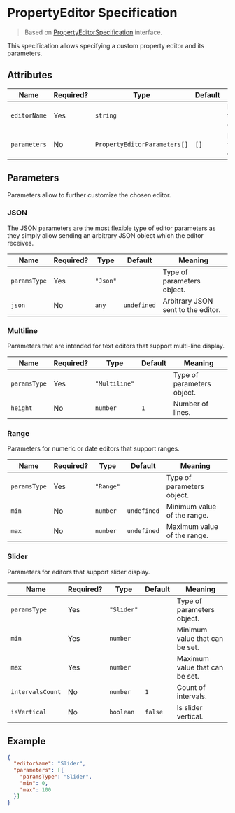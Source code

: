 # PropertyEditor Specification

> Based on [PropertyEditorSpecification]($presentation-common) interface.

This specification allows specifying a custom property editor and its parameters.

## Attributes

Name | Required? | Type | Default | Meaning
-|-|-|-|-
`editorName` | Yes | `string` | | Name of the custom editor.
`parameters` | No | `PropertyEditorParameters[]` | `[]` | Parameters for the editor.

## Parameters

Parameters allow to further customize the chosen editor.

### JSON

The JSON parameters are the most flexible type of editor parameters as they simply allow sending an arbitrary JSON object which the editor receives.

Name | Required? | Type | Default | Meaning
-|-|-|-|-
`paramsType` | Yes | `"Json"` | | Type of parameters object.
`json` | No | `any` | `undefined` | Arbitrary JSON sent to the editor.

### Multiline

Parameters that are intended for text editors that support multi-line display.

Name | Required? | Type | Default | Meaning
-|-|-|-|-
`paramsType` | Yes | `"Multiline"` | | Type of parameters object.
`height` | No | `number` | `1` | Number of lines.

### Range

Parameters for numeric or date editors that support ranges.

Name | Required? | Type | Default | Meaning
-|-|-|-|-
`paramsType` | Yes | `"Range"` | | Type of parameters object.
`min` | No | `number` | `undefined` | Minimum value of the range.
`max` | No | `number` | `undefined` | Maximum value of the range.

### Slider

Parameters for editors that support slider display.

Name | Required? | Type | Default | Meaning
-|-|-|-|-
`paramsType` | Yes | `"Slider"` | | Type of parameters object.
`min` | Yes | `number` | | Minimum value that can be set.
`max` | Yes | `number` | | Maximum value that can be set.
`intervalsCount` | No | `number` | `1` | Count of intervals.
`isVertical` | No | `boolean` | `false` | Is slider vertical.

## Example

```JSON
{
  "editorName": "Slider",
  "parameters": [{
    "paramsType": "Slider",
    "min": 0,
    "max": 100
  }]
}
```
